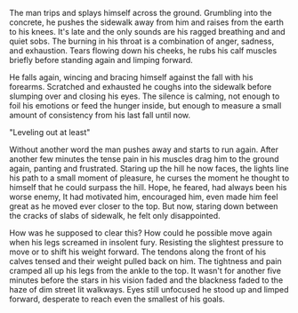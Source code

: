 The man trips and splays himself across the ground. Grumbling into the
concrete, he pushes the sidewalk away from him and raises from the earth
to his knees. It's late and the only sounds are his ragged breathing and
and quiet sobs. The burning in his throat is a combination of anger,
sadness, and exhaustion. Tears flowing down his cheeks, he rubs his calf
muscles briefly before standing again and limping forward.

He falls again, wincing and bracing himself against the fall with his
forearms. Scratched and exhausted he coughs into the sidewalk before
slumping over and closing his eyes. The silence is calming, not enough
to foil his emotions or feed the hunger inside, but enough to measure a
small amount of consistency from his last fall until now. 

"Leveling out at least"

Without another word the man pushes away and starts to run again. After
another few minutes the tense pain in his muscles drag him to the ground
again, panting and frustrated. Staring up the hill he now faces, the
lights line his path to a small moment of pleasure, he curses the
moment he thought to himself that he could surpass the hill. Hope, he
feared, had always been his worse enemy, It had motivated him,
encouraged him, even made him feel great as he moved ever closer to the
top. But now, staring down between the cracks of slabs of sidewalk, he
felt only disappointed. 

How was he supposed to clear this? How could he possible move again when
his legs screamed in insolent fury. Resisting the slightest pressure to
move or to shift his weight forward. The tendons along the front of his
calves tensed and their weight pulled back on him. The tightness and
pain cramped all up his legs from the ankle to the top. It wasn't for
another five minutes before the stars in his vision faded and the
blackness faded to the haze of dim street lit walkways. Eyes still
unfocused he stood up and limped forward, desperate to reach even the
smallest of his goals.
